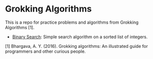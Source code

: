 # Grokking Algorithms  
This is a repo for practice problems and algorithms from Grokking Algorithms [1].  

* [Binary Search](binary_search.ipynb): Simple search algorithm on a sorted list of integers.

[1] Bhargava, A. Y. (2016). Grokking algorithms: An illustrated guide for programmers and other curious people.
